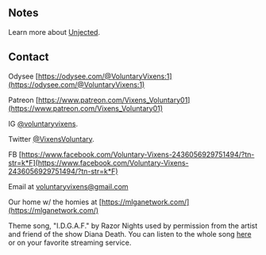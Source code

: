 ## Notes

Learn more about [Unjected](https://linktr.ee/unjected).

## Contact

Odysee [https://odysee.com/@VoluntaryVixens:1](https://odysee.com/@VoluntaryVixens:1)

Patreon [https://www.patreon.com/Vixens_Voluntary01](https://www.patreon.com/Vixens_Voluntary01)

IG [@voluntaryvixens](https://www.instagram.com/voluntaryvixens/).

Twitter [@VixensVoluntary](https://twitter.com/VixensVoluntary).

FB [https://www.facebook.com/Voluntary-Vixens-2436056929751494/?tn-str=k*F](https://www.facebook.com/Voluntary-Vixens-2436056929751494/?tn-str=k*F)

Email at [voluntaryvixens@gmail.com](mailto:voluntaryvixens@gmail.com)

Our home w/ the homies at [https://mlganetwork.com/](https://mlganetwork.com/)

Theme song, "I.D.G.A.F." by Razor Nights used by permission from the artist and friend of the show Diana Death. You can listen to the whole song [here](https://youtu.be/SNR9QbNKa7A) or on your favorite streaming service.
